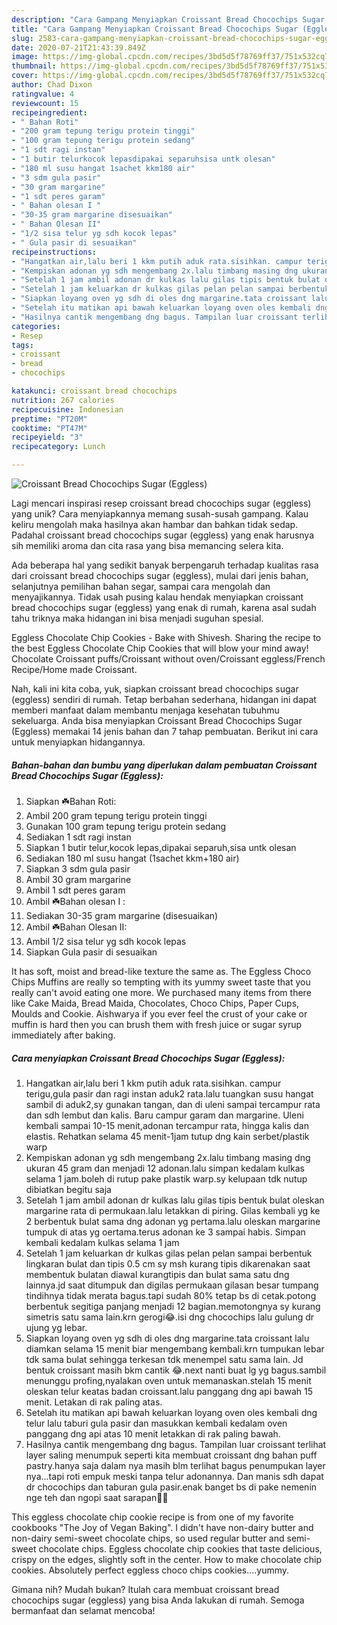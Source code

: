 ```yaml
---
description: "Cara Gampang Menyiapkan Croissant Bread Chocochips Sugar (Eggless) yang Bisa Manjain Lidah"
title: "Cara Gampang Menyiapkan Croissant Bread Chocochips Sugar (Eggless) yang Bisa Manjain Lidah"
slug: 2583-cara-gampang-menyiapkan-croissant-bread-chocochips-sugar-eggless-yang-bisa-manjain-lidah
date: 2020-07-21T21:43:39.849Z
image: https://img-global.cpcdn.com/recipes/3bd5d5f78769ff37/751x532cq70/croissant-bread-chocochips-sugar-eggless-foto-resep-utama.jpg
thumbnail: https://img-global.cpcdn.com/recipes/3bd5d5f78769ff37/751x532cq70/croissant-bread-chocochips-sugar-eggless-foto-resep-utama.jpg
cover: https://img-global.cpcdn.com/recipes/3bd5d5f78769ff37/751x532cq70/croissant-bread-chocochips-sugar-eggless-foto-resep-utama.jpg
author: Chad Dixon
ratingvalue: 4
reviewcount: 15
recipeingredient:
- " Bahan Roti"
- "200 gram tepung terigu protein tinggi"
- "100 gram tepung terigu protein sedang"
- "1 sdt ragi instan"
- "1 butir telurkocok lepasdipakai separuhsisa untk olesan"
- "180 ml susu hangat 1sachet kkm180 air"
- "3 sdm gula pasir"
- "30 gram margarine"
- "1 sdt peres garam"
- " Bahan olesan I "
- "30-35 gram margarine disesuaikan"
- " Bahan Olesan II"
- "1/2 sisa telur yg sdh kocok lepas"
- " Gula pasir di sesuaikan"
recipeinstructions:
- "Hangatkan air,lalu beri 1 kkm putih aduk rata.sisihkan. campur terigu,gula pasir dan ragi instan aduk2 rata.lalu tuangkan susu hangat sambil di aduk2,sy gunakan tangan, dan di uleni sampai tercampur rata dan sdh lembut dan kalis. Baru campur garam dan margarine. Uleni kembali sampai 10-15 menit,adonan tercampur rata, hingga kalis dan elastis. Rehatkan selama 45 menit-1jam tutup dng kain serbet/plastik warp"
- "Kempiskan adonan yg sdh mengembang 2x.lalu timbang masing dng ukuran 45 gram dan menjadi 12 adonan.lalu simpan kedalam kulkas selama 1 jam.boleh di rutup pake plastik warp.sy kelupaan tdk nutup dibiatkan begitu saja"
- "Setelah 1 jam ambil adonan dr kulkas lalu gilas tipis bentuk bulat oleskan margarine rata di permukaan.lalu letakkan di piring. Gilas kembali yg ke 2 berbentuk bulat sama dng adonan yg pertama.lalu oleskan margarine tumpuk di atas yg oertama.terus adonan ke 3 sampai habis. Simpan kembali kedalam kulkas selama 1 jam"
- "Setelah 1 jam keluarkan dr kulkas gilas pelan pelan sampai berbentuk lingkaran bulat dan tipis 0.5 cm sy msh kurang tipis dikarenakan saat membentuk bulatan diawal kurangtipis dan bulat sama satu dng lainnya.jd saat ditumpuk dan digilas permukaan gilasan besar tumpang tindihnya tidak merata bagus.tapi sudah 80% tetap bs di cetak.potong berbentuk segitiga panjang menjadi 12 bagian.memotongnya sy kurang simetris satu sama lain.krn gerogi😂.isi dng chocochips lalu gulung dr ujung yg lebar."
- "Siapkan loyang oven yg sdh di oles dng margarine.tata croissant lalu diamkan selama 15 menit biar mengembang kembali.krn tumpukan lebar tdk sama bulat sehingga terkesan tdk menempel satu sama lain. Jd bentuk croissant masih bkm cantik 😂.next nanti buat lg yg bagus.sambil menunggu profing,nyalakan oven untuk memanaskan.stelah 15 menit oleskan telur keatas badan croissant.lalu panggang dng api bawah 15 menit. Letakan di rak paling atas."
- "Setelah itu matikan api bawah keluarkan loyang oven oles kembali dng telur lalu taburi gula pasir dan masukkan kembali kedalam oven panggang dng api atas 10 menit letakkan di rak paling bawah."
- "Hasilnya cantik mengembang dng bagus. Tampilan luar croissant terlihat layer saling menumpuk seperti kita membuat croissant dng bahan puff pastry.hanya saja dalam nya masih blm terlihat bagus penumpukan layer nya...tapi roti empuk meski tanpa telur adonannya. Dan manis sdh dapat dr chocochips dan taburan gula pasir.enak banget bs di pake nemenin nge teh dan ngopi saat sarapan💞😍"
categories:
- Resep
tags:
- croissant
- bread
- chocochips

katakunci: croissant bread chocochips 
nutrition: 267 calories
recipecuisine: Indonesian
preptime: "PT20M"
cooktime: "PT47M"
recipeyield: "3"
recipecategory: Lunch

---
```



![Croissant Bread Chocochips Sugar (Eggless)](https://img-global.cpcdn.com/recipes/3bd5d5f78769ff37/751x532cq70/croissant-bread-chocochips-sugar-eggless-foto-resep-utama.jpg)

Lagi mencari inspirasi resep croissant bread chocochips sugar (eggless) yang unik? Cara menyiapkannya memang susah-susah gampang. Kalau keliru mengolah maka hasilnya akan hambar dan bahkan tidak sedap. Padahal croissant bread chocochips sugar (eggless) yang enak harusnya sih memiliki aroma dan cita rasa yang bisa memancing selera kita.

Ada beberapa hal yang sedikit banyak berpengaruh terhadap kualitas rasa dari croissant bread chocochips sugar (eggless), mulai dari jenis bahan, selanjutnya pemilihan bahan segar, sampai cara mengolah dan menyajikannya. Tidak usah pusing kalau hendak menyiapkan croissant bread chocochips sugar (eggless) yang enak di rumah, karena asal sudah tahu triknya maka hidangan ini bisa menjadi suguhan spesial.

Eggless Chocolate Chip Cookies - Bake with Shivesh. Sharing the recipe to the best Eggless Chocolate Chip Cookies that will blow your mind away! Chocolate Croissant puffs/Croissant without oven/Croissant eggless/French Recipe/Home made Croissant.


Nah, kali ini kita coba, yuk, siapkan croissant bread chocochips sugar (eggless) sendiri di rumah. Tetap berbahan sederhana, hidangan ini dapat memberi manfaat dalam membantu menjaga kesehatan tubuhmu sekeluarga. Anda bisa menyiapkan Croissant Bread Chocochips Sugar (Eggless) memakai 14 jenis bahan dan 7 tahap pembuatan. Berikut ini cara untuk menyiapkan hidangannya.

<!--inarticleads1-->

##### Bahan-bahan dan bumbu yang diperlukan dalam pembuatan Croissant Bread Chocochips Sugar (Eggless):

1. Siapkan  ☘️Bahan Roti:
1. Ambil 200 gram tepung terigu protein tinggi
1. Gunakan 100 gram tepung terigu protein sedang
1. Sediakan 1 sdt ragi instan
1. Siapkan 1 butir telur,kocok lepas,dipakai separuh,sisa untk olesan
1. Sediakan 180 ml susu hangat (1sachet kkm+180 air)
1. Siapkan 3 sdm gula pasir
1. Ambil 30 gram margarine
1. Ambil 1 sdt peres garam
1. Ambil  ☘️Bahan olesan I :
1. Sediakan 30-35 gram margarine (disesuaikan)
1. Ambil  ☘️Bahan Olesan II:
1. Ambil 1/2 sisa telur yg sdh kocok lepas
1. Siapkan  Gula pasir di sesuaikan


It has soft, moist and bread-like texture the same as. The Eggless Choco Chips Muffins are really so tempting with its yummy sweet taste that you really can&#39;t avoid eating one more. We purchased many items from there like Cake Maida, Bread Maida, Chocolates, Choco Chips, Paper Cups, Moulds and Cookie. Aishwarya if you ever feel the crust of your cake or muffin is hard then you can brush them with fresh juice or sugar syrup immediately after baking. 

<!--inarticleads2-->

##### Cara menyiapkan Croissant Bread Chocochips Sugar (Eggless):

1. Hangatkan air,lalu beri 1 kkm putih aduk rata.sisihkan. campur terigu,gula pasir dan ragi instan aduk2 rata.lalu tuangkan susu hangat sambil di aduk2,sy gunakan tangan, dan di uleni sampai tercampur rata dan sdh lembut dan kalis. Baru campur garam dan margarine. Uleni kembali sampai 10-15 menit,adonan tercampur rata, hingga kalis dan elastis. Rehatkan selama 45 menit-1jam tutup dng kain serbet/plastik warp
1. Kempiskan adonan yg sdh mengembang 2x.lalu timbang masing dng ukuran 45 gram dan menjadi 12 adonan.lalu simpan kedalam kulkas selama 1 jam.boleh di rutup pake plastik warp.sy kelupaan tdk nutup dibiatkan begitu saja
1. Setelah 1 jam ambil adonan dr kulkas lalu gilas tipis bentuk bulat oleskan margarine rata di permukaan.lalu letakkan di piring. Gilas kembali yg ke 2 berbentuk bulat sama dng adonan yg pertama.lalu oleskan margarine tumpuk di atas yg oertama.terus adonan ke 3 sampai habis. Simpan kembali kedalam kulkas selama 1 jam
1. Setelah 1 jam keluarkan dr kulkas gilas pelan pelan sampai berbentuk lingkaran bulat dan tipis 0.5 cm sy msh kurang tipis dikarenakan saat membentuk bulatan diawal kurangtipis dan bulat sama satu dng lainnya.jd saat ditumpuk dan digilas permukaan gilasan besar tumpang tindihnya tidak merata bagus.tapi sudah 80% tetap bs di cetak.potong berbentuk segitiga panjang menjadi 12 bagian.memotongnya sy kurang simetris satu sama lain.krn gerogi😂.isi dng chocochips lalu gulung dr ujung yg lebar.
1. Siapkan loyang oven yg sdh di oles dng margarine.tata croissant lalu diamkan selama 15 menit biar mengembang kembali.krn tumpukan lebar tdk sama bulat sehingga terkesan tdk menempel satu sama lain. Jd bentuk croissant masih bkm cantik 😂.next nanti buat lg yg bagus.sambil menunggu profing,nyalakan oven untuk memanaskan.stelah 15 menit oleskan telur keatas badan croissant.lalu panggang dng api bawah 15 menit. Letakan di rak paling atas.
1. Setelah itu matikan api bawah keluarkan loyang oven oles kembali dng telur lalu taburi gula pasir dan masukkan kembali kedalam oven panggang dng api atas 10 menit letakkan di rak paling bawah.
1. Hasilnya cantik mengembang dng bagus. Tampilan luar croissant terlihat layer saling menumpuk seperti kita membuat croissant dng bahan puff pastry.hanya saja dalam nya masih blm terlihat bagus penumpukan layer nya...tapi roti empuk meski tanpa telur adonannya. Dan manis sdh dapat dr chocochips dan taburan gula pasir.enak banget bs di pake nemenin nge teh dan ngopi saat sarapan💞😍


This eggless chocolate chip cookie recipe is from one of my favorite cookbooks &#34;The Joy of Vegan Baking&#34;. I didn&#39;t have non-dairy butter and non-dairy semi-sweet chocolate chips, so used regular butter and semi-sweet chocolate chips. Eggless chocolate chip cookies that taste delicious, crispy on the edges, slightly soft in the center. How to make chocolate chip cookies. Absolutely perfect eggless choco chips cookies….yummy. 

Gimana nih? Mudah bukan? Itulah cara membuat croissant bread chocochips sugar (eggless) yang bisa Anda lakukan di rumah. Semoga bermanfaat dan selamat mencoba!
